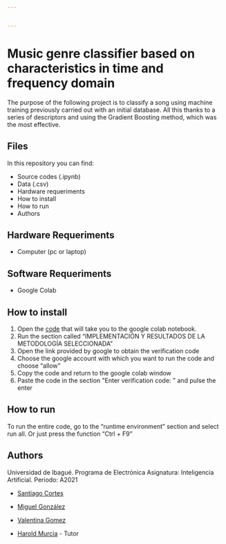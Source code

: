 ```yaml
---


---
```


<h1 id="music-genre-classifier-based-on-characteristics-in-time-and-frequency-domain">Music genre classifier based on characteristics in time and frequency domain</h1>
<p>The purpose of the following project is to classify a song using machine training previously carried out with an initial database. All this thanks to a series of descriptors and using the Gradient Boosting method, which was the most effective.</p>
<h2 id="files">Files</h2>
<p>In this repository you can find:</p>
<ul>
<li>Source codes (.ipynb)</li>
<li>Data (.csv)</li>
<li>Hardware requeriments</li>
<li>How to install</li>
<li>How to run</li>
<li>Authors</li>
</ul>
<h2 id="hardware-requeriments">Hardware Requeriments</h2>
<ul>
<li>Computer (pc or laptop)</li>
</ul>
<h2 id="software-requeriments">Software Requeriments</h2>
<ul>
<li>Google Colab</li>
</ul>
<h2 id="how-to-install">How to install</h2>
<ol>
<li>Open the <a href="https://colab.research.google.com/drive/18jswbgS3FP19Mtq7zMBTWMv4c7_frOgm?authuser=1#scrollTo=6G7zaadXnDuK">code</a> that will take you to the google colab notebook.</li>
<li>Run the section called “IMPLEMENTACIÓN Y RESULTADOS DE LA METODOLOGÍA SELECCIONADA”</li>
<li>Open the link provided by google to obtain the verification code</li>
<li>Choose the google account with which you want to run the code and choose “allow”</li>
<li>Copy the code and return to the google colab window</li>
<li>Paste the code in the section "Enter verification code: " and pulse the enter</li>
</ol>
<h2 id="how-to-run">How to run</h2>
<p>To run the entire code, go to the “runtime environment” section and select run all. Or just press the function “Ctrl + F9”</p>
<h2 id="authors">Authors</h2>
<p>Universidad de Ibagué. Programa de Electrónica Asignatura: Inteligencia Artificial. Periodo: A2021</p>
<ul>
<li>
<p><a href="mailto:2420171013@estudiantesunibague.edu.co">Santiago Cortes</a></p>
</li>
<li>
<p><a href="mailto:2420171067@estudiantesunibague.edu.co">Miguel González</a></p>
</li>
<li>
<p><a href="mailto:2420171072@estudiantesunibague.edu.co">Valentina Gomez</a></p>
</li>
<li>
<p><a href="http://haroldmurcia.com/">Harold Murcia</a>  - Tutor</p>
</li>
</ul>

